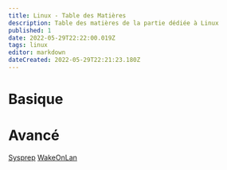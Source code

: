 ```yaml
---
title: Linux - Table des Matières
description: Table des matières de la partie dédiée à Linux
published: 1
date: 2022-05-29T22:22:00.019Z
tags: linux
editor: markdown
dateCreated: 2022-05-29T22:21:23.180Z
---
```


# Basique

# Avancé
[Sysprep](/windows/sysprep)
[WakeOnLan](/windows/WakeOnLan)